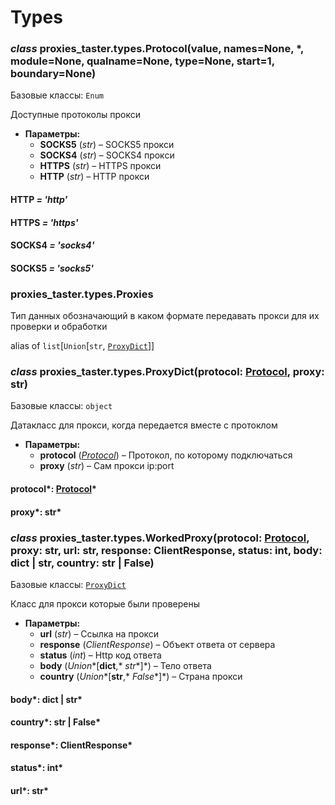 # Types

### *class* proxies_taster.types.Protocol(value, names=None, \*, module=None, qualname=None, type=None, start=1, boundary=None)

Базовые классы: `Enum`

Доступные протоколы прокси

* **Параметры:**
  * **SOCKS5** (*str*) – SOCKS5 прокси
  * **SOCKS4** (*str*) – SOCKS4 прокси
  * **HTTPS** (*str*) – HTTPS прокси
  * **HTTP** (*str*) – HTTP прокси

#### HTTP *= 'http'*

#### HTTPS *= 'https'*

#### SOCKS4 *= 'socks4'*

#### SOCKS5 *= 'socks5'*

### proxies_taster.types.Proxies

Тип данных обозначающий в каком формате
передавать прокси для их проверки и обработки

alias of `list`[`Union`[`str`, [`ProxyDict`](#proxies_taster.types.ProxyDict)]]

### *class* proxies_taster.types.ProxyDict(protocol: [Protocol](#proxies_taster.types.Protocol), proxy: str)

Базовые классы: `object`

Датакласс для прокси, когда
передается вместе с протоклом

* **Параметры:**
  * **protocol** ([*Protocol*](#proxies_taster.types.Protocol)) – Протокол, по которому подключаться
  * **proxy** (*str*) – Сам прокси ip:port

#### protocol*: [Protocol](#proxies_taster.types.Protocol)*

#### proxy*: str*

### *class* proxies_taster.types.WorkedProxy(protocol: [Protocol](#proxies_taster.types.Protocol), proxy: str, url: str, response: ClientResponse, status: int, body: dict | str, country: str | False)

Базовые классы: [`ProxyDict`](#proxies_taster.types.ProxyDict)

Класс для прокси которые
были проверены

* **Параметры:**
  * **url** (*str*) – Ссылка на прокси
  * **response** (*ClientResponse*) – Объект ответа от сервера
  * **status** (*int*) – Http код ответа
  * **body** (*Union**[**dict**,* *str**]*) – Тело ответа
  * **country** (*Union**[**str**,* *False**]*) – Страна прокси

#### body*: dict | str*

#### country*: str | False*

#### response*: ClientResponse*

#### status*: int*

#### url*: str*
